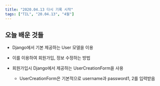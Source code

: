 ```yaml
---
title: "2020.04.13 다시 기록 시작"
tags: ["TIL", "20.04.13", "4월"]
---
```


## 오늘 배운 것들

- Django에서 기본 제공하는 User 모델을 이용 

- 이를 이용하여 회원가입, 정보 수정하는 방법

- 회원가입시 Django에서 제공하는 UserCreationForm을 사용

  - UserCreationForm은 기본적으로 username과 password1, 2를 입력받음

  